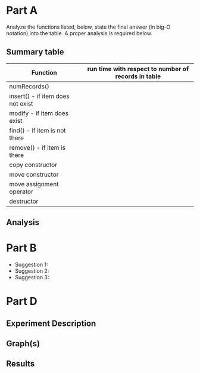 # Part A

Analyze the functions listed, below, state the final answer (in big-O notation) into the table.  A proper analysis is required below.

## Summary table

| Function | run time with respect to number of records in table | 
|---|---|
| numRecords() |   |
| insert() - if item does not exist  |   |
| modify - if item does exist  |   |
| find() - if item is not there |   |
| remove() - if item is there |   |
| copy constructor |   |
| move constructor |   |
| move assignment operator  |   |
| destructor  |   |

## Analysis


# Part B

* Suggestion 1:
* Suggestion 2:
* Suggestion 3: 

# Part D

## Experiment Description


## Graph(s)


## Results

